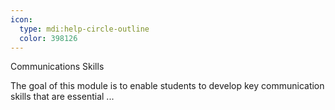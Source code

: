 ```yaml
---
icon:
  type: mdi:help-circle-outline
  color: 398126
---
```


Communications Skills

The goal of this module is to enable students to develop key communication skills that are essential ... 
